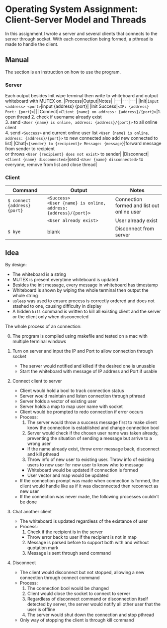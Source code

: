 # Operating System Assignment: Client-Server Model and Threads
In this assignment,I wrote a server and several clients that connects to the server through socket. With each connection being formed, a pthread is made to handle the client.
## Manual
The section is an instruction on how to use the program.
### Server
Each output besides Init wipe terminal then write to whiteboard and output whiteboard with MUTEX on.
|Process|Output|Notes|
|---|---|---|
|Init|`input <address> <port>`|input {address} {port}|
|Init Success|`<IP: {address} Port: {port}>`||
|Connect|`<Client {name} on address: {address}/{port}>`|1. open thread 2. check if username already exist <br> 3. send `<User {name} is online, address: {address}/{port}>` to all online client <br> 4. send `<Success>` and current online user list `<User {name} is online, address: {address}/{port}>` to new connected also add new connected to list|
|Chat|`<{sender} to {recipient}> Message: {message}`|forward message from sender to recipient <br> or throws `<User {recipient} does not exist>` to sender|
|Disconnect|`<Client {name} disconnected>`|send `<User {name} disconnected>` to everyone, remove from list and close thread|

### Client
|Command|Output|Notes|
|---|---|---|
|`$ connect {address} {port}`|`<Success>` <br> `<User {name} is online, address: {address}/{port}>`|Connection formed and list out online user|
| |`<User already exist>`|User already exist||`$ chat {user} "{message}"`|blank <br> `User {user} does not exist`|Success <br> Sent to invalid user|
|`$ bye`|blank|Disconnect from server|

## Idea

By design:
 - The whiteboard is a string
 - MUTEX is present everytime whiteboard is updated
 - Besides the init message, every message in whiteboard has timestamp
 - Whiteboard is shown by wiping the whole terminal then output the whole string
 - `usleep` was used to ensure process is correctly ordered and does not stashed to one, causing difficulty in display
 - A hidden `kill` command is written to kill all existing client and the server or the client only when disconencted

The whole process of an connection:

0. The program is compiled using makefile and tested on a mac with multiple terminal windows

1. Turn on server and input the IP and Port to allow connection through socket
    - The server would notified and killed if the desired one is unusable
    - Start the whiteboard with message of IP address and Port if usable
2. Connect client to server
    - Client would hold a bool to track connection status
    - Server would maintain and listen connection through pthread
    - Server holds a vector of existing user
    - Server holds a map to map user name with socket
    - Client would be prompted to redo connection if error occurs
    - Process:
        1. The server would throw a success message first to make client know the connection is established and change connection bool
        2. Server would check if the chosen user name was taken already, preventing the situation of sending a message but arrive to a wrong user
        - If the name already exist, throw error message back, disconnect and kill pthread
        3. Throw info of new user to existing user. Throw info of existing users to new user for new user to know who to message
        - Whiteboard would be updated if connection is formed
        - User vector and map would be updated
    - If the connection prompt was made when connection is formed, the client would handle like as if it was disconnected then reconnect as new user
    - If the connection was never made, the following processes couldn't be done
3. Chat another client
     - The whiteboard is updated regardless of the existance of user
     - Process:
        1. Check if the recipient is in the server
        - Throw error back to user if the recipient is not in map
        2. Message is parsed before to support both with and without quotation mark
        3. Message is sent through send command
       
4. Disconnect
     - The client would disconnect but not stopped, allowing a new connection through connect command
     - Process:
        1. The connection bool would be changed
        2. Client would close the socket to connect to server
        3. Regardless of disconnect command or disconnection itself detected by server, the server would notify all other user that the user is offline
        4. The server would shut down the connection and stop pthread
     - Only way of stopping the client is through kill command